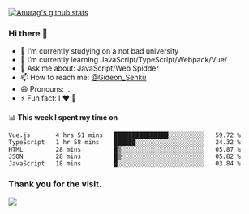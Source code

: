 [![Anurag's github stats](https://github-readme-stats.vercel.app/api?username=gideonsenku)](https://github.com/anuraghazra/github-readme-stats)
### Hi there 👋
- 🔭 I’m currently studying on a not bad university 
- 🌱 I’m currently learning JavaScript/TypeScript/Webpack/Vue/
- 💬 Ask me about: JavaScript/Web Spidder 
- 📫 How to reach me: [@Gideon_Senku](https://t.me/Gideon_Senku)
- 😄 Pronouns: ...
- ⚡ Fun fact: I ❤️ 🎵

📊 **This week I spent my time on**
<!--START_SECTION:waka-->
```text
Vue.js       4 hrs 51 mins   ███████████████░░░░░░░░░░   59.72 % 
TypeScript   1 hr 58 mins    ██████░░░░░░░░░░░░░░░░░░░   24.32 % 
HTML         28 mins         █▒░░░░░░░░░░░░░░░░░░░░░░░   05.87 % 
JSON         28 mins         █▒░░░░░░░░░░░░░░░░░░░░░░░   05.82 % 
JavaScript   18 mins         █░░░░░░░░░░░░░░░░░░░░░░░░   03.84 % 
```
<!--END_SECTION:waka-->


### Thank you for the visit.
![](http://profile-counter.glitch.me/gideonsenku/count.svg)
<!--
**GideonSenku/GideonSenku** is a ✨ _special_ ✨ repository because its `README.md` (this file) appears on your GitHub profile.

Here are some ideas to get you started:

- 🔭 I’m currently working on ...
- 🌱 I’m currently learning ...
- 👯 I’m looking to collaborate on ...
- 🤔 I’m looking for help with ...
- 💬 Ask me about ...
- 📫 How to reach me: ...
- 😄 Pronouns: ...
- ⚡ Fun fact: ...
-->
